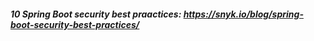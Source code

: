 ##### 10 Spring Boot security best praactices: https://snyk.io/blog/spring-boot-security-best-practices/
